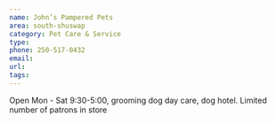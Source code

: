 ```yaml
---
name: John’s Pampered Pets
area: south-shuswap
category: Pet Care & Service
type:
phone: 250-517-0432
email:
url:
tags:
---
```


Open Mon - Sat 9:30-5:00, grooming dog day care, dog hotel. Limited number of patrons in store
